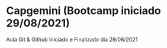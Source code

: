 # Capgemini (Bootcamp iniciado 29/08/2021)

Aula Git & Github Iniciado e Finalizado dia 29/08/2021


